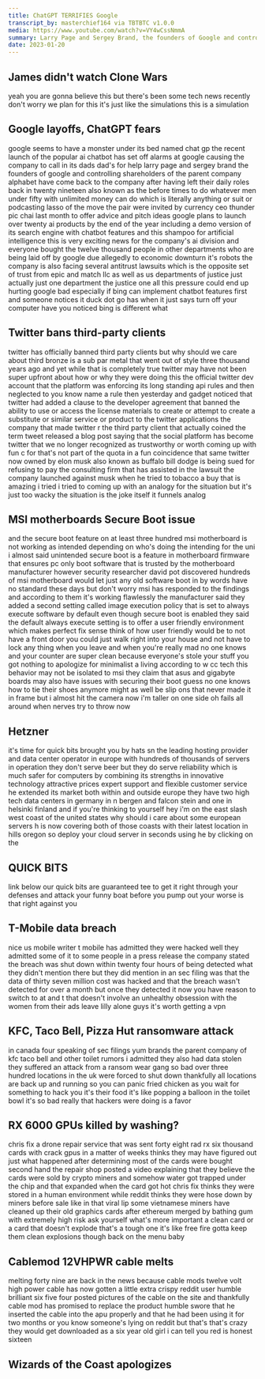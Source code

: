 ```yaml
---
title: ChatGPT TERRIFIES Google
transcript_by: masterchief164 via TBTBTC v1.0.0
media: https://www.youtube.com/watch?v=VY4wCssNmmA
summary: Larry Page and Sergey Brand, the founders of Google and controlling shareholders of the parent company alphabet have come back to the company. Google plans to launch over twenty Ai products by the end of the year, including a demo version of its search engine with chatbot features. Hats sn is the leading hosting provider and data center operator in Europe with hundreds of thousands of servers in operation. They have two high tech data centers in Germany in N bergen and Falcon stein and one in Helsinki Finland. H is now covering both of those coasts with their latest location in Hills Oregon. Reddit user humble brilliant six five four. Posted pictures of the cable on the site and thankfully Cable Mod has promised to replace the product. Wizard of the coast have finally apologized for trying to release a new worst version of the current open gaming license.
date: 2023-01-20
---
```




## James didn't watch Clone Wars

yeah you are gonna believe this but there's been some tech news recently don't worry we plan for this it's just like the simulations this is a simulation 

## Google layoffs, ChatGPT fears

google seems to have a monster under its bed named chat gp the recent launch of the popular ai chatbot has set off alarms at google causing the company to call in its dads dad's for help larry page and sergey brand the founders of google and controlling shareholders of the parent company alphabet have come back to the company after having left their daily roles back in twenty nineteen also known as the before times to do whatever men under fifty with unlimited money can do which is literally anything or suit or podcasting lasso of the move the pair were invited by currency ceo thunder pic chai last month to offer advice and pitch ideas google plans to launch over twenty ai products by the end of the year including a demo version of its search engine with chatbot features and this shampoo for artificial intelligence this is very exciting news for the company's ai division and everyone bought the twelve thousand people in other departments who are being laid off by google due allegedly to economic downturn it's robots the company is also facing several antitrust lawsuits which is the opposite set of trust from epic and match llc as well as us departments of justice just actually just one department the justice one all this pressure could end up hurting google bad especially if bing can implement chatbot features first and someone notices it duck dot go has when it just says turn off your computer have you noticed bing is different what 

## Twitter bans third-party clients

twitter has officially banned third party clients but why should we care about third bronze is a sub par metal that went out of style three thousand years ago and yet while that is completely true twitter may have not been super upfront about how or why they were doing this the official twitter dev account that the platform was enforcing its long standing api rules and then neglected to you know name a rule then yesterday and gadget noticed that twitter had added a clause to the developer agreement that banned the ability to use or access the license materials to create or attempt to create a substitute or similar service or product to the twitter applications the company that made twitter r the third party client that actually coined the term tweet released a blog post saying that the social platform has become twitter that we no longer recognized as trustworthy or worth coming up with fun c for that's not part of the quota in a fun coincidence that same twitter now owned by elon musk also known as buffalo bill dodge is being sued for refusing to pay the consulting firm that has assisted in the lawsuit the company launched against musk when he tried to tobacco a buy that is amazing i tried i tried to coming up with an analogy for the situation but it's just too wacky the situation is the joke itself it funnels analog 

## MSI motherboards Secure Boot issue

and the secure boot feature on at least three hundred msi motherboard is not working as intended depending on who's doing the intending for the uni i almost said unintended secure boot is a feature in motherboard firmware that ensures pc only boot software that is trusted by the motherboard manufacturer however security researcher david pot discovered hundreds of msi motherboard would let just any old software boot in by words have no standard these days but don't worry msi has responded to the findings and according to them it's working flawlessly the manufacturer said they added a second setting called image execution policy that is set to always execute software by default even though secure boot is enabled they said the default always execute setting is to offer a user friendly environment which makes perfect fix sense think of how user friendly would be to not have a front door you could just walk right into your house and not have to lock any thing when you leave and when you're really mad no one knows and your counter are super clean because everyone's stole your stuff you got nothing to apologize for minimalist a living according to w cc tech this behavior may not be isolated to msi they claim that asus and gigabyte boards may also have issues with securing their boot guess no one knows how to tie their shoes anymore might as well be slip ons that never made it in frame but i almost hit the camera now i'm taller on one side oh fails all around when nerves try to throw now 

## Hetzner

it's time for quick bits brought you by hats sn the leading hosting provider and data center operator in europe with hundreds of thousands of servers in operation they don't serve beer but they do serve reliability which is much safer for computers by combining its strengths in innovative technology attractive prices expert support and flexible customer service he extended its market both within and outside europe they have two high tech data centers in germany in n bergen and falcon stein and one in helsinki finland and if you're thinking to yourself hey i'm on the east slash west coast of the united states why should i care about some european servers h is now covering both of those coasts with their latest location in hills oregon so deploy your cloud server in seconds using he by clicking on the 

## QUICK BITS

link below our quick bits are guaranteed tee to get it right through your defenses and attack your funny boat before you pump out your worse is that right against you 

## T-Mobile data breach

nice us mobile writer t mobile has admitted they were hacked well they admitted some of it to some people in a press release the company stated the breach was shut down within twenty four hours of being detected what they didn't mention there but they did mention in an sec filing was that the data of thirty seven million cost was hacked and that the breach wasn't detected for over a month but once they detected it now you have reason to switch to at and t that doesn't involve an unhealthy obsession with the women from their ads leave lilly alone guys it's worth getting a vpn 

## KFC, Taco Bell, Pizza Hut ransomware attack

in canada four speaking of sec filings yum brands the parent company of kfc taco bell and other toilet rumors i admitted they also had data stolen they suffered an attack from a ransom wear gang so bad over three hundred locations in the uk were forced to shut down thankfully all locations are back up and running so you can panic fried chicken as you wait for something to hack you it's their food it's like popping a balloon in the toilet bowl it's so bad really that hackers were doing is a favor 

## RX 6000 GPUs killed by washing?

chris fix a drone repair service that was sent forty eight rad rx six thousand cards with crack gpus in a matter of weeks thinks they may have figured out just what happened after determining most of the cards were bought second hand the repair shop posted a video explaining that they believe the cards were sold by crypto miners and somehow water got trapped under the chip and that expanded when the card got hot chris fix thinks they were stored in a human environment while reddit thinks they were hose down by miners before sale like in that viral lip some vietnamese miners have cleaned up their old graphics cards after ethereum merged by bathing gum with extremely high risk ask yourself what's more important a clean card or a card that doesn't explode that's a tough one it's like free fire gotta keep them clean explosions though back on the menu baby 

## Cablemod 12VHPWR cable melts

melting forty nine are back in the news because cable mods twelve volt high power cable has now gotten a little extra crispy reddit user humble brilliant six five four posted pictures of the cable on the site and thankfully cable mod has promised to replace the product humble swore that he inserted the cable into the apu properly and that he had been using it for two months or you know someone's lying on reddit but that's that's crazy they would get downloaded as a six year old girl i can tell you red is honest sixteen 

## Wizards of the Coast apologizes


